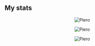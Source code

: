 <h2 align="left">My stats</h3>

<!-- <div> -->
<p align="center">
<a>
<img align="center" src="https://github-readme-stats.vercel.app/api?username=Pi3ro&show_icons=true&theme=radical&count_private=true&locale=en" alt="Piero" />
</a>
</p>

<p align="center">
<a>
<img  align="center" src="https://github-readme-streak-stats.herokuapp.com?user=Pi3ro&theme=radical&date_format=M%20j%5B%2C%20Y%5D" alt="Piero" />
</a>
</p>

<p align="center">
<img src="https://github-readme-stats.vercel.app/api/top-langs?username=Pi3ro&show_icons=true&theme=radical&locale=en&layout=compact" alt="Piero" />
</p>

